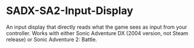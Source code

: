 # SADX-SA2-Input-Display
An input display that directly reads what the game sees as input from your controller. Works with either Sonic Adventure DX (2004 version, not Steam release) or Sonic Adventure 2: Battle.
